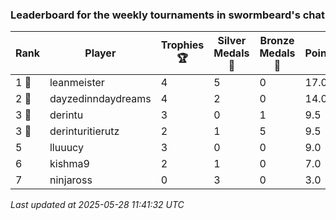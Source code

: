 ### Leaderboard for the weekly tournaments in swormbeard's chat
| Rank | Player | Trophies 🏆 | Silver Medals 🥈 | Bronze Medals 🥉 | Points |
|------|--------|-------------|------------------|------------------|--------|
| 1 🥇 | leanmeister | 4 | 5 | 0 | 17.0 |
| 2 🥈 | dayzedinndaydreams | 4 | 2 | 0 | 14.0 |
| 3 🥉 | derintu | 3 | 0 | 1 | 9.5 |
| 3 🥉 | derinturitierutz | 2 | 1 | 5 | 9.5 |
| 5 | lluuucy | 3 | 0 | 0 | 9.0 |
| 6 | kishma9 | 2 | 1 | 0 | 7.0 |
| 7 | ninjaross | 0 | 3 | 0 | 3.0 |

_Last updated at 2025-05-28 11:41:32 UTC_